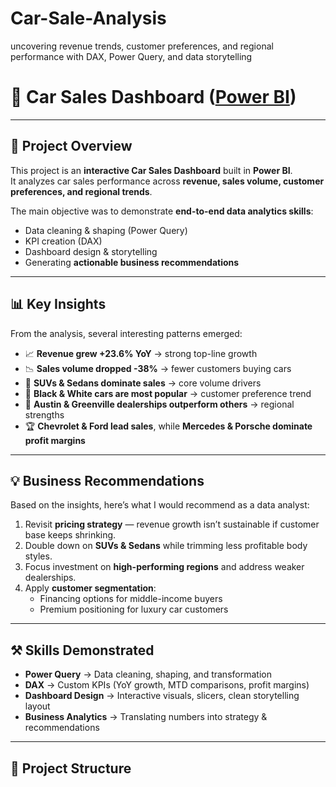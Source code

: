 # Car-Sale-Analysis
uncovering revenue trends, customer preferences, and regional performance with DAX, Power Query, and data storytelling
# 🚗 Car Sales Dashboard ([Power BI](https://github.com/Idrisyus/Car-Sale-Analysis/blob/0bed8ca5c7269b5d2a6308406f775011f43f4a10/car%20sales%20dashboard%20overview.png))


---

## 📌 Project Overview
This project is an **interactive Car Sales Dashboard** built in **Power BI**.  
It analyzes car sales performance across **revenue, sales volume, customer preferences, and regional trends**.  

The main objective was to demonstrate **end-to-end data analytics skills**:  
- Data cleaning & shaping (Power Query)  
- KPI creation (DAX)  
- Dashboard design & storytelling  
- Generating **actionable business recommendations**  

---

## 📊 Key Insights
From the analysis, several interesting patterns emerged:  
- 📈 **Revenue grew +23.6% YoY** → strong top-line growth  
- 📉 **Sales volume dropped -38%** → fewer customers buying cars  
- 🚙 **SUVs & Sedans dominate sales** → core volume drivers  
- 🎨 **Black & White cars are most popular** → customer preference trend  
- 📍 **Austin & Greenville dealerships outperform others** → regional strengths  
- 🏆 **Chevrolet & Ford lead sales**, while **Mercedes & Porsche dominate profit margins**  

---

## 💡 Business Recommendations
Based on the insights, here’s what I would recommend as a data analyst:  
1. Revisit **pricing strategy** — revenue growth isn’t sustainable if customer base keeps shrinking.  
2. Double down on **SUVs & Sedans** while trimming less profitable body styles.  
3. Focus investment on **high-performing regions** and address weaker dealerships.  
4. Apply **customer segmentation**:  
   - Financing options for middle-income buyers  
   - Premium positioning for luxury car customers  

---

## ⚒️ Skills Demonstrated
- **Power Query** → Data cleaning, shaping, and transformation  
- **DAX** → Custom KPIs (YoY growth, MTD comparisons, profit margins)  
- **Dashboard Design** → Interactive visuals, slicers, clean storytelling layout  
- **Business Analytics** → Translating numbers into strategy & recommendations  

---

## 📂 Project Structure
